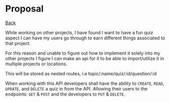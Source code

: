 # Proposal

[Back](/)

While working on other projects, I have found I want to have a fun quiz aspect I can have my users go through to earn different things associated to that project.

For this reason and unable to figure out how to implement it solely into my other projects I figure I can make an api for it to be able to import/utilize it in multiple projects or locations.

This will be stored as nested routes, i.e topic/:name/quiz/:id/question/:id

When working with this API developers shall have the ability to `CREATE`, `READ`, `UPDATE`, and `DELETE` a quiz in from the API. Allowing their users to the endpoints: `GET` & `POST` and the developers to `PUT` & `DELETE`.